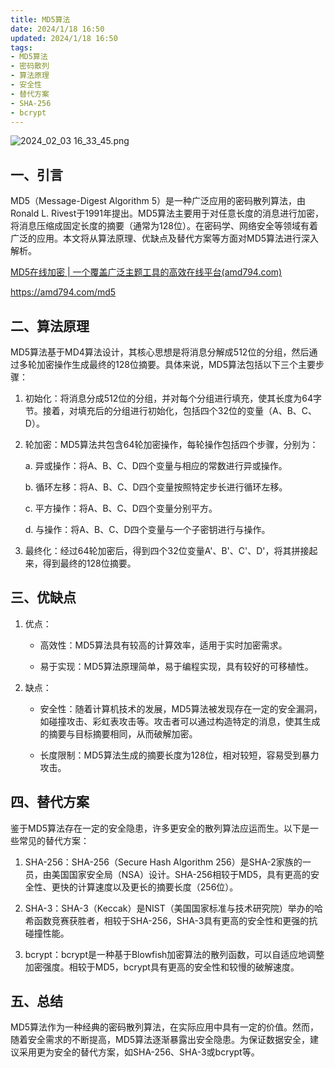 ```yaml
---
title: MD5算法
date: 2024/1/18 16:50
updated: 2024/1/18 16:50
tags:
- MD5算法
- 密码散列
- 算法原理
- 安全性
- 替代方案
- SHA-256
- bcrypt
---
```


<img src="https://static.cmdragon.cn/blog/images/2024_02_03 16_33_45.png@blog" title="2024_02_03 16_33_45.png" alt="2024_02_03 16_33_45.png"/>

## 一、引言

MD5（Message-Digest Algorithm 5）是一种广泛应用的密码散列算法，由Ronald L. Rivest于1991年提出。MD5算法主要用于对任意长度的消息进行加密，将消息压缩成固定长度的摘要（通常为128位）。在密码学、网络安全等领域有着广泛的应用。本文将从算法原理、优缺点及替代方案等方面对MD5算法进行深入解析。

[MD5在线加密 | 一个覆盖广泛主题工具的高效在线平台(amd794.com)](https://amd794.com/md5)

https://amd794.com/md5

## 二、算法原理

MD5算法基于MD4算法设计，其核心思想是将消息分解成512位的分组，然后通过多轮加密操作生成最终的128位摘要。具体来说，MD5算法包括以下三个主要步骤：

1. 初始化：将消息分成512位的分组，并对每个分组进行填充，使其长度为64字节。接着，对填充后的分组进行初始化，包括四个32位的变量（A、B、C、D）。

2. 轮加密：MD5算法共包含64轮加密操作，每轮操作包括四个步骤，分别为：

   a. 异或操作：将A、B、C、D四个变量与相应的常数进行异或操作。
   
   b. 循环左移：将A、B、C、D四个变量按照特定步长进行循环左移。
   
   c. 平方操作：将A、B、C、D四个变量分别平方。
   
   d. 与操作：将A、B、C、D四个变量与一个子密钥进行与操作。

3. 最终化：经过64轮加密后，得到四个32位变量A'、B'、C'、D'，将其拼接起来，得到最终的128位摘要。

## 三、优缺点

1. 优点：

   - 高效性：MD5算法具有较高的计算效率，适用于实时加密需求。
   
   - 易于实现：MD5算法原理简单，易于编程实现，具有较好的可移植性。

2. 缺点：

   - 安全性：随着计算机技术的发展，MD5算法被发现存在一定的安全漏洞，如碰撞攻击、彩虹表攻击等。攻击者可以通过构造特定的消息，使其生成的摘要与目标摘要相同，从而破解加密。

   - 长度限制：MD5算法生成的摘要长度为128位，相对较短，容易受到暴力攻击。

## 四、替代方案

鉴于MD5算法存在一定的安全隐患，许多更安全的散列算法应运而生。以下是一些常见的替代方案：

1. SHA-256：SHA-256（Secure Hash Algorithm 256）是SHA-2家族的一员，由美国国家安全局（NSA）设计。SHA-256相较于MD5，具有更高的安全性、更快的计算速度以及更长的摘要长度（256位）。

2. SHA-3：SHA-3（Keccak）是NIST（美国国家标准与技术研究院）举办的哈希函数竞赛获胜者，相较于SHA-256，SHA-3具有更高的安全性和更强的抗碰撞性能。

3. bcrypt：bcrypt是一种基于Blowfish加密算法的散列函数，可以自适应地调整加密强度。相较于MD5，bcrypt具有更高的安全性和较慢的破解速度。

## 五、总结

MD5算法作为一种经典的密码散列算法，在实际应用中具有一定的价值。然而，随着安全需求的不断提高，MD5算法逐渐暴露出安全隐患。为保证数据安全，建议采用更为安全的替代方案，如SHA-256、SHA-3或bcrypt等。
